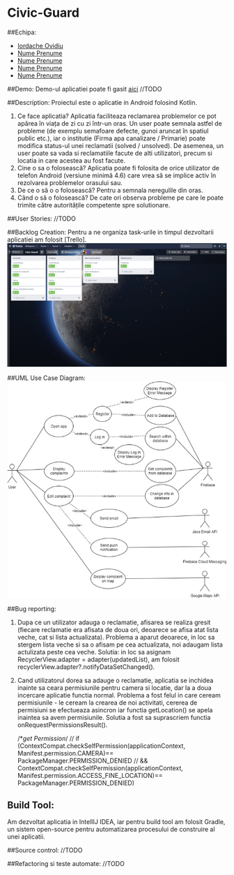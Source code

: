 # Civic-Guard

##Echipa:
- [Iordache Ovidiu](https://github.com/OvidiuIordache1)
- [Nume Prenume]()
- [Nume Prenume]()
- [Nume Prenume]()
- [Nume Prenume]()

##Demo:
Demo-ul aplicatiei poate fi gasit [aici]() //TODO

##Description:
Proiectul este o aplicatie in Android folosind Kotlin.
1) Ce face aplicatia?
  Aplicatia faciliteaza reclamarea problemelor ce pot apărea în viața de zi cu zi într-un oras. Un user poate semnala astfel de probleme (de exemplu semafoare defecte, gunoi aruncat în spatiul public etc.), iar o institutie (Firma apa canalizare / Primarie) poate modifica status-ul unei reclamatii (solved / unsolved). De asemenea, un user poate sa vada si reclamatiile facute de alti utilizatori, precum si locatia in care acestea au fost facute.
2) Cine o sa o folosească?
  Aplicatia poate fi folosita de orice utilizator de telefon Android (versiune minimă 4.6) care vrea să se implice activ în rezolvarea problemelor orasului sau.
3) De ce o să o o folosească?
  Pentru a semnala neregulile din oras.
4) Când o să o folosească?
  De cate ori observa probleme pe care le poate trimite către autoritățile competente spre solutionare.

##User Stories:
//TODO

##Backlog Creation:
Pentru a ne organiza task-urile in timpul dezvoltarii aplicatiei am folosit [Trello].
![alt text](https://github.com/RoscaAlexandru775/Civic-Guard/blob/create_complaint/images/trello.png)

##UML Use Case Diagram:
![alt text](https://github.com/RoscaAlexandru775/Civic-Guard/blob/create_complaint/images/UML_Diagram.jpg)

##Bug reporting:
1) Dupa ce un utilizator adauga o reclamatie, afisarea se realiza gresit (fiecare reclamatie era afisata de doua ori, deoarece se afisa atat lista veche, cat si lista actualizata).
   Problema a aparut deoarece, in loc sa stergem lista veche si sa o afisam pe cea actualizata, noi adaugam lista actulizata peste cea veche.
   Solutia: in loc sa asignam RecyclerView.adapter = adapter(updatedList), am folosit recyclerView.adapter?.notifyDataSetChanged().
2) Cand utilizatorul dorea sa adauge o reclamatie, aplicatia se inchidea inainte sa ceara permisiunile pentru camera si locatie,
   dar la a doua incercare aplicatie functia normal. Problema a fost felul in care ceream permisiunile - le ceream la crearea de noi activitati,
   cererea de permisiuni se efectueaza asincron iar functia getLocation() se apela inaintea sa avem permisiunile.
   Solutia a fost sa suprascriem functia onRequestPermissionsResult().

   /**get Permission*/
   //    if (ContextCompat.checkSelfPermission(applicationContext, Manifest.permission.CAMERA)== PackageManager.PERMISSION_DENIED
   //    && ContextCompat.checkSelfPermission(applicationContext, Manifest.permission.ACCESS_FINE_LOCATION)== PackageManager.PERMISSION_DENIED)
   
## Build Tool:
Am dezvoltat aplicatia in IntellIJ IDEA, iar pentru build tool am folosit Gradle, un sistem open-source pentru automatizarea procesului de construire al unei aplicatii.


##Source control:
//TODO

##Refactoring si teste automate:
//TODO

